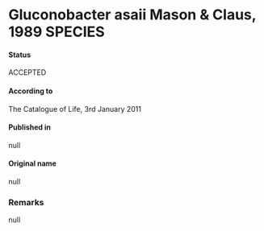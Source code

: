 # Gluconobacter asaii Mason & Claus, 1989 SPECIES

#### Status
ACCEPTED

#### According to
The Catalogue of Life, 3rd January 2011

#### Published in
null

#### Original name
null

### Remarks
null